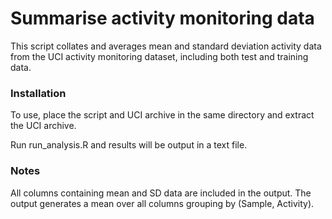 # Summarise activity monitoring data

This script collates and averages mean and standard deviation activity data from the UCI activity monitoring dataset, including both test and training data.

### Installation
To use, place the script and UCI archive in the same directory and extract the UCI archive.

Run run_analysis.R and results will be output in a text file.

### Notes
All columns containing mean and SD data are included in the output.
The output generates a mean over all columns grouping by (Sample, Activity).

